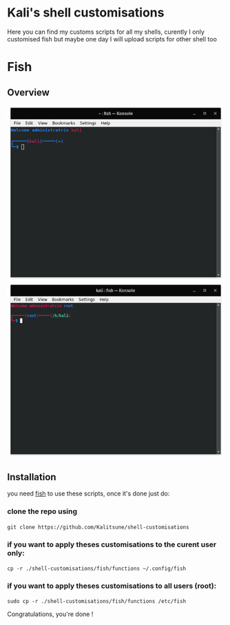 # Kali's shell customisations
Here you can find my customs scripts for all my shells, curently I only customised fish but maybe one day I will upload scripts for other shell too

#
# **Fish**
## **Overview**
![Normal user preview](screens/fish_normal_user.png)
![Root user preview](screens/fish_root_user.png)

## **Installation**
you need [fish](https://github.com/fish-shell/fish-shell) to use these scripts, once it's done just do:

### **clone the repo using**
`git clone https://github.com/Kalitsune/shell-customisations`
 
### if you want to apply theses customisations to **the curent user only**:
`cp -r ./shell-customisations/fish/functions ~/.config/fish`

### if you want to apply theses customisations to **all users (root)**:
`sudo cp -r ./shell-customisations/fish/functions /etc/fish`

Congratulations, you're done !
